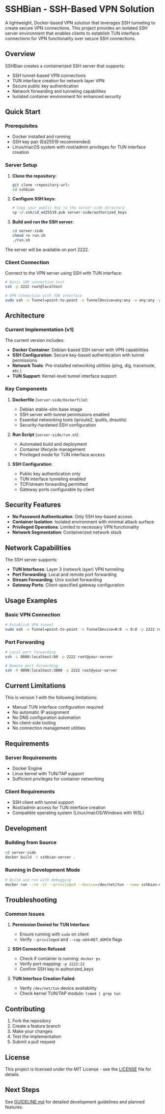 # SSHBian - SSH-Based VPN Solution

A lightweight, Docker-based VPN solution that leverages SSH tunneling to create secure VPN connections. This project provides an isolated SSH server environment that enables clients to establish TUN interface connections for VPN functionality over secure SSH connections.

## Overview

SSHBian creates a containerized SSH server that supports:
- SSH tunnel-based VPN connections
- TUN interface creation for network layer VPN
- Secure public key authentication
- Network forwarding and tunneling capabilities
- Isolated container environment for enhanced security

## Quick Start

### Prerequisites
- Docker installed and running
- SSH key pair (Ed25519 recommended)
- Linux/macOS system with root/admin privileges for TUN interface creation

### Server Setup

1. **Clone the repository:**
   ```bash
   git clone <repository-url>
   cd sshbian
   ```

2. **Configure SSH keys:**
   ```bash
   # Copy your public key to the server-side directory
   cp ~/.ssh/id_ed25519.pub server-side/authorized_keys
   ```

3. **Build and run the SSH server:**
   ```bash
   cd server-side
   chmod +x run.sh
   ./run.sh
   ```

The server will be available on port 2222.

### Client Connection

Connect to the VPN server using SSH with TUN interface:

```bash
# Basic SSH connection test
ssh -p 2222 root@localhost

# VPN connection with TUN interface
sudo ssh -o Tunnel=point-to-point -o TunnelDevice=any:any -w any:any -p 2222 root@localhost
```

## Architecture

### Current Implementation (v1)

The current version includes:
- **Docker Container**: Debian-based SSH server with VPN capabilities
- **SSH Configuration**: Secure key-based authentication with tunnel permissions
- **Network Tools**: Pre-installed networking utilities (ping, dig, traceroute, etc.)
- **TUN Support**: Kernel-level tunnel interface support

### Key Components

1. **Dockerfile** (`server-side/Dockerfile`):
   - Debian stable-slim base image
   - SSH server with tunnel permissions enabled
   - Essential networking tools (iproute2, iputils, dnsutils)
   - Security-hardened SSH configuration

2. **Run Script** (`server-side/run.sh`):
   - Automated build and deployment
   - Container lifecycle management
   - Privileged mode for TUN interface access

3. **SSH Configuration**:
   - Public key authentication only
   - TUN interface tunneling enabled
   - TCP/stream forwarding permitted
   - Gateway ports configurable by client

## Security Features

- **No Password Authentication**: Only SSH key-based access
- **Container Isolation**: Isolated environment with minimal attack surface
- **Privileged Operations**: Limited to necessary VPN functionality
- **Network Segmentation**: Containerized network stack

## Network Capabilities

The SSH server supports:
- **TUN Interfaces**: Layer 3 (network layer) VPN tunneling
- **Port Forwarding**: Local and remote port forwarding
- **Stream Forwarding**: Unix socket forwarding
- **Gateway Ports**: Client-specified gateway configuration

## Usage Examples

### Basic VPN Connection
```bash
# Establish VPN tunnel
sudo ssh -o Tunnel=point-to-point -o TunnelDevice=0:0 -w 0:0 -p 2222 root@your-server
```

### Port Forwarding
```bash
# Local port forwarding
ssh -L 8080:localhost:80 -p 2222 root@your-server

# Remote port forwarding  
ssh -R 9090:localhost:3000 -p 2222 root@your-server
```

## Current Limitations

This is version 1 with the following limitations:
- Manual TUN interface configuration required
- No automatic IP assignment
- No DNS configuration automation
- No client-side tooling
- No connection management utilities

## Requirements

### Server Requirements
- Docker Engine
- Linux kernel with TUN/TAP support
- Sufficient privileges for container networking

### Client Requirements
- SSH client with tunnel support
- Root/admin access for TUN interface creation
- Compatible operating system (Linux/macOS/Windows with WSL)

## Development

### Building from Source
```bash
cd server-side
docker build -t sshbian-server .
```

### Running in Development Mode
```bash
# Build and run with debugging
docker run --rm -it --privileged --device=/dev/net/tun --name sshbian-dev -p 2222:22 --cap-add=NET_ADMIN sshbian-server /bin/bash
```

## Troubleshooting

### Common Issues

1. **Permission Denied for TUN Interface**:
   - Ensure running with `sudo` on client
   - Verify `--privileged` and `--cap-add=NET_ADMIN` flags

2. **SSH Connection Refused**:
   - Check if container is running: `docker ps`
   - Verify port mapping: `-p 2222:22`
   - Confirm SSH key in authorized_keys

3. **TUN Interface Creation Failed**:
   - Verify `/dev/net/tun` device availability
   - Check kernel TUN/TAP module: `lsmod | grep tun`

## Contributing

1. Fork the repository
2. Create a feature branch
3. Make your changes
4. Test the implementation
5. Submit a pull request

## License

This project is licensed under the MIT License - see the [LICENSE](LICENSE) file for details.

## Next Steps

See [GUIDELINE.md](GUIDELINE.md) for detailed development guidelines and planned features.